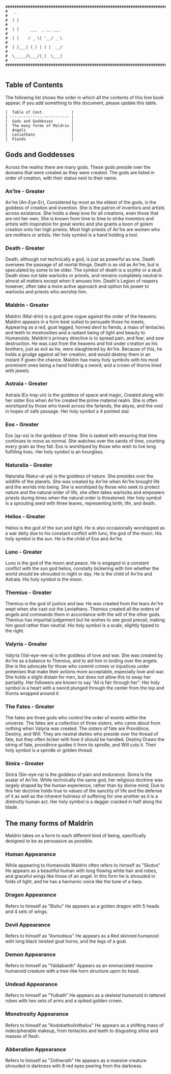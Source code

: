 ```
################################################################################
#   _                                                                          #
#  | |                                                                         #
#  | |     ___  _ __ ___                                                       #
#  | |    / _ \| '__/ _ \                                                      #
#  | |___| (_) | | |  __/                                                      #
#  \_____/\___/|_|  \___|                                                      #
################################################################################
                      
```

## Table of Contents
The following list shows the order in which all the contents of this lore book
appear. If you add something to this document, please update this table.

```
|  Table of Cont.            |
| -------------------------- |
|  Gods and Goddesses        |
|  The many forms of Maldrin |
|  Angels                    |
|  Leviathans                |
|  Fiends                    |
```

## Gods and Goddesses
Across the realms there are many gods. These gods preside over the domains that
were created as they were created. The gods are listed in order of creation, 
with their status next to their name.

### An'Ire - Greater
An'Ire (An-Eye-Er), Considered by most as the eldest of the gods, is the goddess
of creation and invention. She is the patron of inventors and artists across 
existance. She holds a deep love for all creations, even those that are not her 
own. She is known from time to time to strike inventors and artists with 
inspiration for great works and she grants a boon of golem creation onto her 
high priests. Most high priests of An'Ire are women who are mothers or artists. 
Her holy symbol is a hand holding a tool.

### Death - Greater
Death, although not technically a god, is just as powerful as one. Death 
oversees the passage of all mortal things. Death is as old as An'Ire, but is
speculated by some to be older. The symbol of death is a scythe or a skull. 
Death does not take warlocks or priests, and remains completely neutral in 
almost all matters except when it amuses him. Death's Legion of reapers however,
often take a more active approach and siphon his power to warlocks and priests
who worship him.

### Maldrin - Greater
Maldrin (Mal-drin) is a god gone rogue against the order of the heavens. Maldrin 
appears in a form best suited to persuade those he meets, Appearing as a red, 
goat legged, horned devil to fiends, a mass of tentacles and teeth to 
mostrosities and a radiant being of light and beauty to Humanoids. Maldrin's 
primary directive is to spread pain, and fear, and sow destruction. He was cast 
from the heavens and hid under creation as his brothers, just as evil as he, 
were slaughtered by An'Ire. Because of this, he holds a grudge against all her 
creation, and would destroy them in an instant if given the chance. Maldrin has 
many holy symbols with his most prominent ones being a hand holding a sword, and
a crown of thorns lined with jewels.

### Astraía - Greater
Astraía (Es-tray-uh) is the goddess of space and magic, Created along with her 
sister Eos when An'Ire created the prime material realm. She is often worshiped
by those who travel across the farlands, the abyss, and the void in hopes of 
safe passage. Her holy symbol a 4 pointed star.

### Eos - Greater
Eos (ay-os) is the goddess of time. She is tasked with ensuring that time 
continues to move as normal. She watches over the sands of time, counting every 
grain as they fall. Eos is worshiped by those who wish to live long fulfilling 
lives. Her holy symbol is an hourglass.

### Naturalia - Greater
Naturalia (Natur-al-ya) is the goddess of nature. She presides over the wildlife 
of the planets. She was created by An'Ire when An'Ire brought life and the 
worlds into being. She is worshiped by those who seek to protect nature and the 
natural order of life, she often takes warlocks and empowers priests during 
times when the natural order is threatened. Her holy symbol is a sprouting seed 
with three leaves, representing birth, life, and death.

### Helios - Greater
Helios is the god of the sun and light. He is also occasionally worshipped as a
war deity due to his constant conflict with luno, the god of the moon. His holy
symbol is the sun. He is the child of Eos and An'Ire. 

### Luno - Greater
Luno is the god of the moon and peace. He is engaged in a constant conflict with
the sun god helios, constalty bickering with him whether the world should be 
shrouded in night or day. He is the child of An'Ire and Astraía. His holy symbol
is the moon.

### Themius - Greater
Themius is the god of justice and law. He was created from the tears An'Ire
wept when she cast out the Leviathans. Themius created all the orders of angels
and commands them in accordance with the will of the other gods. Themius has
impartial judgement but he wishes to see good prevail, making him good rather
than neutral. His holy symbol is a scale, slightly tipped to the right. 

### Valyria - Greater
Valyria (Val-eye-ree-a) is the goddess of love and war. She was created by 
An'Ire as a balance to Themius, and to aid him in lording over the angels. She 
is the advocate for those who commit crimes or injustices under pretenses that 
make their actions more acceptable, especially love and war. She holds a slight 
distain for men, but does not allow this to sway her partiality. Her followers 
are known to say "All is fair through her". Her holy symbol is a heart with a 
sword plunged through the center from the top and thorns wrapped around it.

### The Fates - Greater
The fates are three gods who control the order of events within the universe. 
The fates are a collection of three sisters, who came about from nothing when
Valyria was created. The sisters of fate are Providince, Destiny, and Will. They
are neutral dieties who preside over the thread of fate, but they often bicker
with how it should be handled. Destiny Draws the string of fate, providince
guides it from its spindle, and Will cuts it. Their holy symbol is a spindle or
golden thread.

### Sinira - Greater
Sinira (Sin-eye-ra) is the goddess of pain and endurance. Sinira Is the avatar 
of An'Ire. While technically the same god, her religious doctrine was largely 
shaped by the human experience, rather than by divine mind; Due to this her 
doctrine holds true to values of the sanctity of life and the defense of it as 
well as the inherent holiness of suffering for one another as it is a distinctly
human act. Her holy symbol is a dagger cracked in half along the blade.

## The many forms of Maldrin
Maldrin takes on a form to each different kind of being, specifically designed
to be as persuasive as possible.

### Human Appearance
While appearing to Humanoids Maldrin often refers to himself as "Skotos" He appears
as a beautiful human with long flowing white hair and robes, and graceful wings
like those of an angel. In this form he is shrouded in folds of light, and he
has a harmonic voice like the tune of a harp. 

### Dragon Appearance
Refers to himself as "Bishu" He appears as a golden dragon with 5 heads and 4 
sets of wings. 

### Devil Appearance
Refers to himself as "Asmodeus" He appears as a Red skinned humanoid with long
black twisted goat horns, and the legs of a goat.

### Demon Appearance
Refers to himself as "Yaldabaoth" Appears as an emmaciated massive humanoid 
creature with a tree-like horn structure upon its head. 

### Undead Appearance
Refers to himself as "Yulbath" He appears as a skeletal humanoid in tattered 
robes with two sets of arms and a spiked golden crown. 

### Monstrosity Appearance
Refers to himself as "Andobetholinithalus" He appears as a shifting mass of 
indecipherable makeup, from tentacles and teeth to disgusting slime and masses 
of flesh. 

### Abberation Appearance
Refers to himself as "Zothwrath" He appears as a massive creature shrouded in
darkness with 8 red eyes peering from the darkness.